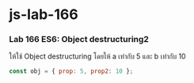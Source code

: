 # js-lab-166
### Lab 166 ES6: Object destructuring2
ให้ใช้ Object destructuring โดยให้ a เท่ากับ 5 และ b เท่ากับ 10

```JavaScript
const obj = { prop: 5, prop2: 10 };
```
